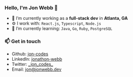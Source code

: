 ### Hello, I'm Jon Webb 👋

- 🔭 I’m currently working as a **full-stack dev** in **Atlanta, GA**
- ⚙️ I work with: `React.js`, `Typescript`, `Node.js`
- 🌱 I’m currently learning: `Java`, `Go`, `Ruby`, `PostgreSQL`

### 📫 Get in touch

- Github: [jon-codes](https://github.com/jon-codes)
- LinkedIn: [jonathon-webb](https://www.linkedin.com/in/jonathon-webb/)
- Twitter: [\_jon_codes\_](https://twitter.com/_jon_codes_)
- Email: [jon@jonwebb.dev](mailto:jon@jonwebb.dev)
